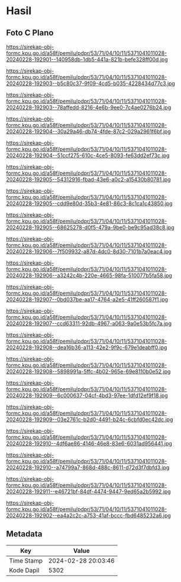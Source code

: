 # Hasil

## Foto C Plano

https://sirekap-obj-formc.kpu.go.id/a58f/pemilu/pdpr/53/71/04/10/11/5371041011028-20240228-192901--140958db-1db5-441a-821b-befe328ff00d.jpg

https://sirekap-obj-formc.kpu.go.id/a58f/pemilu/pdpr/53/71/04/10/11/5371041011028-20240228-192903--b5c80c37-9f09-4cd5-b035-4228434d77c3.jpg

https://sirekap-obj-formc.kpu.go.id/a58f/pemilu/pdpr/53/71/04/10/11/5371041011028-20240228-192903--78affedd-8216-4e6b-9ee0-7c4ae0276b24.jpg

https://sirekap-obj-formc.kpu.go.id/a58f/pemilu/pdpr/53/71/04/10/11/5371041011028-20240228-192904--30a29a46-db74-4fde-87c2-029a2961f6bf.jpg

https://sirekap-obj-formc.kpu.go.id/a58f/pemilu/pdpr/53/71/04/10/11/5371041011028-20240228-192904--51ccf275-610c-4ce5-8093-fe63dd2ef73c.jpg

https://sirekap-obj-formc.kpu.go.id/a58f/pemilu/pdpr/53/71/04/10/11/5371041011028-20240228-192905--54312916-fbad-43e6-a0c2-a15430b80781.jpg

https://sirekap-obj-formc.kpu.go.id/a58f/pemilu/pdpr/53/71/04/10/11/5371041011028-20240228-192905--cdd9e80d-35b3-4e81-86c3-8c1ca1c43850.jpg

https://sirekap-obj-formc.kpu.go.id/a58f/pemilu/pdpr/53/71/04/10/11/5371041011028-20240228-192905--68625278-d0f5-479a-9be0-be9c95ad38c8.jpg

https://sirekap-obj-formc.kpu.go.id/a58f/pemilu/pdpr/53/71/04/10/11/5371041011028-20240228-192906--7f509932-a87d-4dc0-8d30-7101b7a0eac4.jpg

https://sirekap-obj-formc.kpu.go.id/a58f/pemilu/pdpr/53/71/04/10/11/5371041011028-20240228-192906--a3242c4b-220e-4665-98fa-510077b5fa58.jpg

https://sirekap-obj-formc.kpu.go.id/a58f/pemilu/pdpr/53/71/04/10/11/5371041011028-20240228-192907--0bd037be-aa17-4764-a2e5-41ff260587f1.jpg

https://sirekap-obj-formc.kpu.go.id/a58f/pemilu/pdpr/53/71/04/10/11/5371041011028-20240228-192907--ccd63311-92db-4967-a063-9a0e53b5fc7a.jpg

https://sirekap-obj-formc.kpu.go.id/a58f/pemilu/pdpr/53/71/04/10/11/5371041011028-20240228-192908--dea16b36-a113-42e2-9f9c-679e1deabff0.jpg

https://sirekap-obj-formc.kpu.go.id/a58f/pemilu/pdpr/53/71/04/10/11/5371041011028-20240228-192908--5898991a-5ffc-4b02-965e-69e8110b0e52.jpg

https://sirekap-obj-formc.kpu.go.id/a58f/pemilu/pdpr/53/71/04/10/11/5371041011028-20240228-192909--6c000637-04cf-4bd3-97ee-1dfd12ef9f18.jpg

https://sirekap-obj-formc.kpu.go.id/a58f/pemilu/pdpr/53/71/04/10/11/5371041011028-20240228-192909--03e2761c-b2d0-4491-b24c-6cbfd0ec42dc.jpg

https://sirekap-obj-formc.kpu.go.id/a58f/pemilu/pdpr/53/71/04/10/11/5371041011028-20240228-192910--4df6ae86-4146-46e8-83e6-6031ad956441.jpg

https://sirekap-obj-formc.kpu.go.id/a58f/pemilu/pdpr/53/71/04/10/11/5371041011028-20240228-192910--a74799a7-868d-488c-8611-d72d3f7dbfd3.jpg

https://sirekap-obj-formc.kpu.go.id/a58f/pemilu/pdpr/53/71/04/10/11/5371041011028-20240228-192911--e46721bf-84df-4474-9447-9ed65a2b5992.jpg

https://sirekap-obj-formc.kpu.go.id/a58f/pemilu/pdpr/53/71/04/10/11/5371041011028-20240228-192902--ea4a2c2c-a753-41af-bccc-fbd6485232a6.jpg


## Metadata

| Key        | Value               |
| ---------- | ------------------- |
| Time Stamp | 2024-02-28 20:03:46 |
| Kode Dapil | 5302                |



